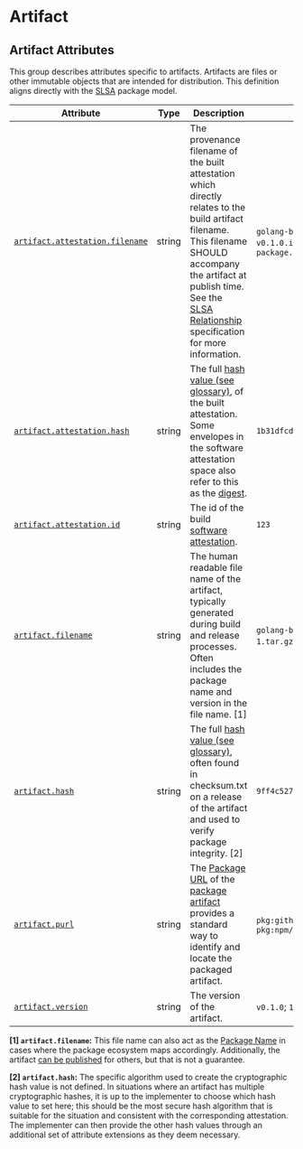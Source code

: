 <!--- Hugo front matter used to generate the website version of this page:
--->

<!-- NOTE: THIS FILE IS AUTOGENERATED. DO NOT EDIT BY HAND. -->
<!-- see templates/registry/markdown/attribute_namespace.md.j2 -->

# Artifact

## Artifact Attributes

This group describes attributes specific to artifacts. Artifacts are files or other immutable objects that are intended for distribution. This definition aligns directly with the [SLSA](https://slsa.dev/spec/v1.0/terminology#package-model) package model.

| Attribute                                                                                                       | Type   | Description                                                                                                                                                                                                                                                                                                                              | Examples                                                                                                                                                    | Stability                                                        |
| --------------------------------------------------------------------------------------------------------------- | ------ | ---------------------------------------------------------------------------------------------------------------------------------------------------------------------------------------------------------------------------------------------------------------------------------------------------------------------------------------- | ----------------------------------------------------------------------------------------------------------------------------------------------------------- | ---------------------------------------------------------------- |
| <a id="artifact-attestation-filename" href="#artifact-attestation-filename">`artifact.attestation.filename`</a> | string | The provenance filename of the built attestation which directly relates to the build artifact filename. This filename SHOULD accompany the artifact at publish time. See the [SLSA Relationship](https://slsa.dev/spec/v1.0/distributing-provenance#relationship-between-artifacts-and-attestations) specification for more information. | `golang-binary-amd64-v0.1.0.attestation`; `docker-image-amd64-v0.1.0.intoto.json1`; `release-1.tar.gz.attestation`; `file-name-package.tar.gz.intoto.json1` | ![Experimental](https://img.shields.io/badge/-experimental-blue) |
| <a id="artifact-attestation-hash" href="#artifact-attestation-hash">`artifact.attestation.hash`</a>             | string | The full [hash value (see glossary)](https://nvlpubs.nist.gov/nistpubs/FIPS/NIST.FIPS.186-5.pdf), of the built attestation. Some envelopes in the software attestation space also refer to this as the [digest](https://github.com/in-toto/attestation/blob/main/spec/README.md#in-toto-attestation-framework-spec).                     | `1b31dfcd5b7f9267bf2ff47651df1cfb9147b9e4df1f335accf65b4cda498408`                                                                                          | ![Experimental](https://img.shields.io/badge/-experimental-blue) |
| <a id="artifact-attestation-id" href="#artifact-attestation-id">`artifact.attestation.id`</a>                   | string | The id of the build [software attestation](https://slsa.dev/attestation-model).                                                                                                                                                                                                                                                          | `123`                                                                                                                                                       | ![Experimental](https://img.shields.io/badge/-experimental-blue) |
| <a id="artifact-filename" href="#artifact-filename">`artifact.filename`</a>                                     | string | The human readable file name of the artifact, typically generated during build and release processes. Often includes the package name and version in the file name. [1]                                                                                                                                                                  | `golang-binary-amd64-v0.1.0`; `docker-image-amd64-v0.1.0`; `release-1.tar.gz`; `file-name-package.tar.gz`                                                   | ![Experimental](https://img.shields.io/badge/-experimental-blue) |
| <a id="artifact-hash" href="#artifact-hash">`artifact.hash`</a>                                                 | string | The full [hash value (see glossary)](https://nvlpubs.nist.gov/nistpubs/FIPS/NIST.FIPS.186-5.pdf), often found in checksum.txt on a release of the artifact and used to verify package integrity. [2]                                                                                                                                     | `9ff4c52759e2c4ac70b7d517bc7fcdc1cda631ca0045271ddd1b192544f8a3e9`                                                                                          | ![Experimental](https://img.shields.io/badge/-experimental-blue) |
| <a id="artifact-purl" href="#artifact-purl">`artifact.purl`</a>                                                 | string | The [Package URL](https://github.com/package-url/purl-spec) of the [package artifact](https://slsa.dev/spec/v1.0/terminology#package-model) provides a standard way to identify and locate the packaged artifact.                                                                                                                        | `pkg:github/package-url/purl-spec@1209109710924`; `pkg:npm/foo@12.12.3`                                                                                     | ![Experimental](https://img.shields.io/badge/-experimental-blue) |
| <a id="artifact-version" href="#artifact-version">`artifact.version`</a>                                        | string | The version of the artifact.                                                                                                                                                                                                                                                                                                             | `v0.1.0`; `1.2.1`; `122691-build`                                                                                                                           | ![Experimental](https://img.shields.io/badge/-experimental-blue) |

**[1] `artifact.filename`:** This file name can also act as the [Package Name](https://slsa.dev/spec/v1.0/terminology#package-model)
in cases where the package ecosystem maps accordingly.
Additionally, the artifact [can be published](https://slsa.dev/spec/v1.0/terminology#software-supply-chain)
for others, but that is not a guarantee.

**[2] `artifact.hash`:** The specific algorithm used to create the cryptographic hash value is
not defined. In situations where an artifact has multiple
cryptographic hashes, it is up to the implementer to choose which
hash value to set here; this should be the most secure hash algorithm
that is suitable for the situation and consistent with the
corresponding attestation. The implementer can then provide the other
hash values through an additional set of attribute extensions as they
deem necessary.
